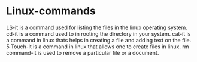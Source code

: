 # Linux-commands
LS-it is a command used for listing the files in the linux operating system.
cd-it is a command used to in rooting the directory in your system.
cat-it is a command in linux thats helps in creating a file and adding text on the file.
5 Touch-it is a command in linux that allows one to create files in linux.
rm command-it is used to remove a particular file or a document.
